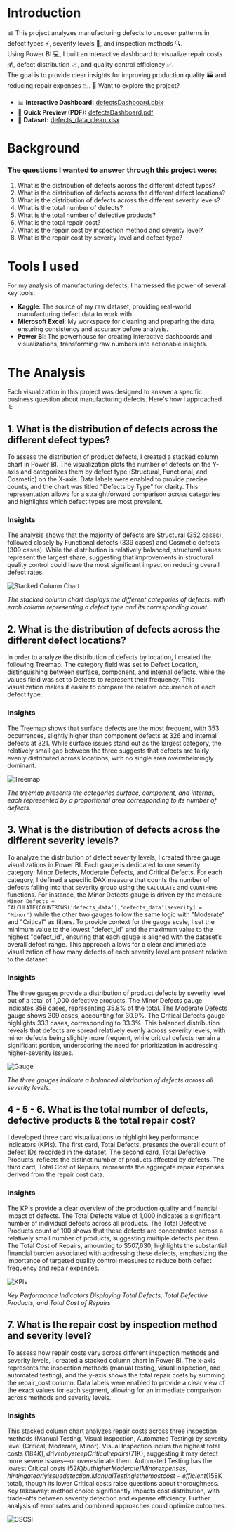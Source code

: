 # Introduction
📊 This project analyzes manufacturing defects to uncover patterns in defect types ⚡, severity levels 🚦, and inspection methods 🔍.  
Using Power BI 💻, I built an interactive dashboard to visualize repair costs 💰, defect distribution 📈, and quality control efficiency ✅.  
The goal is to provide clear insights for improving production quality 🏭 and reducing repair expenses 📉.
🔗 Want to explore the project?  
- 📊 **Interactive Dashboard:** [defectsDashboard.pbix](defectsDashboard.pbix)  
- 📄 **Quick Preview (PDF):** [defectsDashboard.pdf](defectsDashboard.pdf)  
- 📑 **Dataset:** [defects_data_clean.xlsx](defects_data_clean.xlsx)  
# Background
### The questions I wanted to answer through this project were:
1. What is the distribution of defects across the different defect types?
2. What is the distribution of defects across the different defect locations?
3. What is the distribution of defects across the different severity levels?
4. What is the total number of defects?
5. What is the total number of defective products?
6. What is the total repair cost?
7. What is the repair cost by inspection method and severity level?
8. What is the repair cost by severity level and defect type?
# Tools I used
For my analysis of manufacturing defects, I harnessed the power of several key tools:
- **Kaggle**: The source of my raw dataset, providing real-world manufacturing defect data to work with.
- **Microsoft Excel**: My workspace for cleaning and preparing the data, ensuring consistency and accuracy before analysis.
- **Power BI**: The powerhouse for creating interactive dashboards and visualizations, transforming raw numbers into actionable insights.
# The Analysis
Each visualization in this project was designed to answer a specific business question about manufacturing defects. Here's how I approached it:
## 1. What is the distribution of defects across the different defect types?
To assess the distribution of product defects, I created a stacked column chart in Power BI. The visualization plots the number of defects on the Y-axis and categorizes them by defect type (Structural, Functional, and Cosmetic) on the X-axis. Data labels were enabled to provide precise counts, and the chart was titled "Defects by Type" for clarity. This representation allows for a straightforward comparison across categories and highlights which defect types are most prevalent.
### Insights
The analysis shows that the majority of defects are Structural (352 cases), followed closely by Functional defects (339 cases) and Cosmetic defects (309 cases). While the distribution is relatively balanced, structural issues represent the largest share, suggesting that improvements in structural quality control could have the most significant impact on reducing overall defect rates.

![Stacked Column Chart](/visual2.png)

*The stacked column chart displays the different categories of defects, with each column representing a defect type and its corresponding count.*

## 2. What is the distribution of defects across the different defect locations?
In order to analyze the distribution of defects by location, I created the following Treemap. The category field was set to Defect Location, distinguishing between surface, component, and internal defects, while the values field was set to Defects to represent their frequency. This visualization makes it easier to compare the relative occurrence of each defect type.
### Insights
The Treemap shows that surface defects are the most frequent, with 353 occurrences, slightly higher than component defects at 326 and internal defects at 321. While surface issues stand out as the largest category, the relatively small gap between the three suggests that defects are fairly evenly distributed across locations, with no single area overwhelmingly dominant.

![Treemap](Treemap.png)

*The treemap presents the categories surface, component, and internal, each represented by a proportional area corresponding to its number of defects.*

## 3. What is the distribution of defects across the different severity levels?
To analyze the distribution of defect severity levels, I created three gauge visualizations in Power BI. Each gauge is dedicated to one severity category: Minor Defects, Moderate Defects, and Critical Defects. For each category, I defined a specific DAX measure that counts the number of defects falling into that severity group using the `CALCULATE` and `COUNTROWS` functions. For instance, the Minor Defects gauge is driven by the measure `Minor Defects = CALCULATE(COUNTROWS('defects_data'),'defects_data'[severity] = "Minor")` while the other two gauges follow the same logic with "Moderate" and "Critical" as filters. To provide context for the gauge scale, I set the minimum value to the lowest "defect_id" and the maximum value to the highest "defect_id", ensuring that each gauge is aligned with the dataset’s overall defect range. This approach allows for a clear and immediate visualization of how many defects of each severity level are present relative to the dataset.

### Insights
The three gauges provide a distribution of product defects by severity level out of a total of 1,000 defective products. The Minor Defects gauge indicates 358 cases, representing 35.8% of the total. The Moderate Defects gauge shows 309 cases, accounting for 30.9%. The Critical Defects gauge highlights 333 cases, corresponding to 33.3%. This balanced distribution reveals that defects are spread relatively evenly across severity levels, with minor defects being slightly more frequent, while critical defects remain a significant portion, underscoring the need for prioritization in addressing higher-severity issues.

![Gauge](Gauge2.png)

*The three gauges indicate a balanced distribution of defects across all severity levels.*

## 4 - 5 - 6. What is the total number of defects, defective products & the total repair cost?
I developed three card visualizations to highlight key performance indicators (KPIs). The first card, Total Defects, presents the overall count of defect IDs recorded in the dataset. The second card, Total Defective Products, reflects the distinct number of products affected by defects. The third card, Total Cost of Repairs, represents the aggregate repair expenses derived from the repair cost data.

### Insights
The KPIs provide a clear overview of the production quality and financial impact of defects. The Total Defects value of 1,000 indicates a significant number of individual defects across all products. The Total Defective Products count of 100 shows that these defects are concentrated across a relatively small number of products, suggesting multiple defects per item. The Total Cost of Repairs, amounting to $507,630, highlights the substantial financial burden associated with addressing these defects, emphasizing the importance of targeted quality control measures to reduce both defect frequency and repair expenses.

![KPIs](KPIs.png)

*Key Performance Indicators Displaying Total Defects, Total Defective Products, and Total Cost of Repairs*

## 7. What is the repair cost by inspection method and severity level?
To assess how repair costs vary across different inspection methods and severity levels, I created a stacked column chart in Power BI. The x-axis represents the inspection methods (manual testing, visual inspection, and automated testing), and the y-axis shows the total repair costs by summing the repair_cost column. Data labels were enabled to provide a clear view of the exact values for each segment, allowing for an immediate comparison across methods and severity levels.

### Insights
This stacked column chart analyzes repair costs across three inspection methods (Manual Testing, Visual Inspection, Automated Testing) by severity level (Critical, Moderate, Minor). Visual Inspection incurs the highest total costs ($184K), driven by steep Critical repairs ($71K), suggesting it may detect more severe issues—or overestimate them. Automated Testing has the lowest Critical costs ($52K) but higher Moderate/Minor expenses, hinting at early issue detection. Manual Testing is the most cost-efficient ($158K total), though its lower Critical costs raise questions about thoroughness. Key takeaway: method choice significantly impacts cost distribution, with trade-offs between severity detection and expense efficiency. Further analysis of error rates and combined approaches could optimize outcomes.

![CSCSI](ColumnStackedChartSeverityInspection.png)

